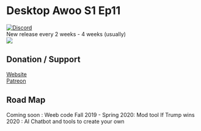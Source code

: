 # Desktop Awoo S1 Ep11   
[![Discord](https://discordapp.com/api/guilds/558092702340874240/widget.png)](https://discord.gg/ZyHAgWQ)  
New release every 2 weeks - 4 weeks (usually)    
![](https://media.giphy.com/media/jto5INm5fc7Ixps4rd/200w_d.gif)  

## Donation / Support
[Website](http://phantomowl404.github.io/Desktop-Awoo/)  
[Patreon](https://www.patreon.com/user?u=18345186)  

## Road Map
Coming soon : Weeb code
Fall 2019 - Spring 2020: Mod tool
If Trump wins 2020 : AI Chatbot and tools to create your own
